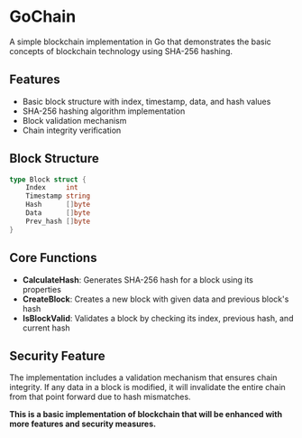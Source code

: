 # GoChain

A simple blockchain implementation in Go that demonstrates the basic concepts of blockchain technology using SHA-256 hashing.

## Features

- Basic block structure with index, timestamp, data, and hash values
- SHA-256 hashing algorithm implementation
- Block validation mechanism
- Chain integrity verification

## Block Structure

```go
type Block struct {
    Index     int
    Timestamp string
    Hash      []byte
    Data      []byte
    Prev_hash []byte
}
```

## Core Functions

- **CalculateHash**: Generates SHA-256 hash for a block using its properties
- **CreateBlock**: Creates a new block with given data and previous block's hash
- **IsBlockValid**: Validates a block by checking its index, previous hash, and current hash

## Security Feature

The implementation includes a validation mechanism that ensures chain integrity. If any data in a block is modified, it will invalidate the entire chain from that point forward due to hash mismatches.

**This is a basic implementation of blockchain that will be enhanced with more features and security measures.**